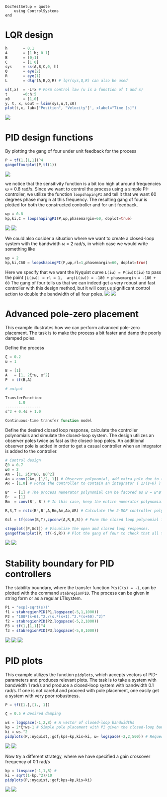 ```@meta
DocTestSetup = quote
    using ControlSystems
end
```


# LQR design
```julia
h       = 0.1
A       = [1 h; 0 1]
B       = [0;1]
C       = [1 0]
sys     = ss(A,B,C,0, h)
Q       = eye(2)
R       = eye(1)
L       = dlqr(A,B,Q,R) # lqr(sys,Q,R) can also be used

u(t,x)  = -L*x # Form control law (u is a function of t and x)
t       =0:h:5
x0      = [1,0]
y, t, x, uout = lsim(sys,u,t,x0)
plot(t,x, lab=["Position", "Velocity"]', xlabel="Time [s]")
```

![](../plots/lqrplot.svg)

# PID design functions
By plotting the gang of four under unit feedback for the process
```julia
P = tf(1,[1,1])^4
gangoffourplot(P,tf(1))
```
![](../plots/pidgofplot.svg)

we notice that the sensitivity function is a bit too high at around frequencies ω = 0.8 rad/s. Since we want to control the process using a simple PI-controller, we utilize the
function `loopshapingPI` and tell it that we want 60 degrees phase margin at this frequency. The resulting gang of four is plotted for both the constructed controller and for unit feedback.

```julia
ωp = 0.8
kp,ki,C = loopshapingPI(P,ωp,phasemargin=60, doplot=true)
```
![](../plots/pidgofplot2.svg)
![](../plots/pidnyquistplot.svg)


We could also cosider a situation where we want to create a closed-loop system with the bandwidth ω = 2 rad/s, in which case we would write something like
```julia
ωp = 2
kp,ki,C60 = loopshapingPI(P,ωp,rl=1,phasemargin=60, doplot=true)
```
Here we specify that we want the Nyquist curve `L(iω) = P(iω)C(iω)` to pass the point `|L(iω)| = rl = 1,  arg(L(iω)) = -180 + phasemargin = -180 + 60`
The gang of four tells us that we can indeed get a very robust and fast controller with this design method, but it will cost us significant control action to double the bandwidth of all four poles.
![](../plots/pidgofplot3.svg)
![](../plots/pidnyquistplot2.svg)

# Advanced pole-zero placement
This example illustrates how we can perform advanced pole-zero placement. The task is to make the process a bit faster and damp the poorly damped poles.


Define the process
```julia
ζ = 0.2
ω = 1

B = [1]
A   = [1, 2ζ*ω, ω^2]
P  = tf(B,A)

# output

TransferFunction:
      1.0
----------------
s^2 + 0.4s + 1.0

Continuous-time transfer function model
```

Define the desired closed loop response, calculate the controller polynomials and simulate the closed-loop system. The design utilizes an observer poles twice as fast as the closed-loop poles. An additional observer pole is added in order to get a casual controller when an integrator is added to the controller.
```julia
# Control design
ζ0 = 0.7
ω0 = 2
Am = [1, 2ζ0*ω0, ω0^2]
Ao = conv(2Am, [1/2, 1]) # Observer polynomial, add extra pole due to the integrator
AR = [1,0] # Force the controller to contain an integrator ( 1/(s+0) )

B⁺  = [1] # The process numerator polynomial can be facored as B = B⁺B⁻ where B⁻ contains the zeros we do not want to cancel (non-minimum phase and poorly damped zeros)
B⁻  = [1]
Bm  = conv(B⁺, B⁻) # In this case, keep the entire numerator polynomial of the process

R,S,T = rstc(B⁺,B⁻,A,Bm,Am,Ao,AR) # Calculate the 2-DOF controller polynomials

Gcl = tf(conv(B,T),zpconv(A,R,B,S)) # Form the closed loop polynomial from reference to output, the closed-loop characteristic polynomial is AR + BS, the function zpconv takes care of the polynomial multiplication and makes sure the coefficient vectores are of equal length

stepplot([P,Gcl]) # Visualize the open and closed loop responses.
gangoffourplot(P, tf(-S,R)) # Plot the gang of four to check that all tranfer functions are OK
```

![](../plots/ppstepplot.svg)
![](../plots/ppgofplot.svg)


# Stability boundary for PID controllers
The stability boundary, where the transfer function `P(s)C(s) = -1`, can be plotted with the command `stabregionPID`. The process can be given in string form or as a regular LTIsystem.

```julia
P1 = "exp(-sqrt(s))"
f1 = stabregionPID(P1,logspace(-5,1,1000))
P2 = "100*(s+6).^2./(s.*(s+1).^2.*(s+50).^2)"
f2 = stabregionPID(P2,logspace(-5,2,1000))
P3 = tf(1,[1,1])^4
f3 = stabregionPID(P3,logspace(-5,0,1000))
```
![](../plots/stab1.svg)
![](../plots/stab2.svg)
![](../plots/stab3.svg)


# PID plots
This example utilizes the function `pidplots`, which accepts vectors of PID-parameters and produces relevant plots. The task is to take a system with bandwidth 1 rad/s and produce a closed-loop system with bandwidth 0.1 rad/s. If one is not careful and proceed with pole placement, one easily get a system with very poor robustness.
```julia
P = tf([1.],[1., 1])

ζ = 0.5 # Desired damping

ws = logspace(-1,2,8) # A vector of closed-loop bandwidths
kp = 2*ζ*ws-1 # Simple pole placement with PI given the closed-loop bandwidth, the poles are placed in a butterworth pattern
ki = ws.^2
pidplots(P,:nyquist,:gof;kps=kp,kis=ki, ω= logspace(-2,2,500)) # Request Nyquist and Gang-of-four plots (more plots are available, see ?pidplots )
```
![](../plots/pidplotsnyquist1.svg)
![](../plots/pidplotsgof1svg)

Now try a different strategy, where we have specified a gain crossover frequency of 0.1 rad/s
```julia
kp = linspace(-1,1,8) #
ki = sqrt(1-kp.^2)/10
pidplots(P,:nyquist,:gof;kps=kp,kis=ki)
```
![](../plots/pidplotsnyquist2.svg)
![](../plots/pidplotsgof2.svg)
